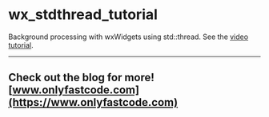 # wx_stdthread_tutorial

Background processing with wxWidgets using std::thread. See the [video tutorial](https://www.youtube.com/watch?v=DANoG48yFww).

---
Check out the blog for more! [www.onlyfastcode.com](https://www.onlyfastcode.com)
---
